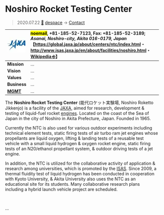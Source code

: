 # Noshiro Rocket Testing Center
> 2020.07.22 [🚀](../../index/index.md) [despace](../index.md) → [Contact](../contact.md)

|[![](../f/contact/j/jaxa_logo1_thumb.webp)](../f/contact/j/jaxa_logo1.webp)|<mark>noemail</mark>, +81-185-52-7123, Fax: +81-185-52-3189;<br> *Asanai, Noshiro-city, Akita 016-0179, Japan*<br> 【<https://global.jaxa.jp/about/centers/ntc/index.html>・ <http://www.isas.jaxa.jp/en/about/facilities/noshiro.html>・ [Wikipedia ⎆](https://en.wikipedia.org/wiki/Noshiro_Rocket_Testing_Center)】|
|:-|:-|
|**Mission**|…|
|**Vision**|…|
|**Values**|…|
|**Business**|…|
|**[MGMT](../mgmt.md)**|…|

The **Noshiro Rocket Testing Center** (能代ロケット実験場, Noshiro Roketto Jikkenjo) is a facility of the [JAXA](jaxa.md), aimed for research, development & testing of liquid-fuel rocket [engines](../ps.md). Located on the coast of the Sea of Japan in the city of Noshiro in Akita Prefecture, Japan. Founded in 1965.

Currently the NTC is also used for various outdoor experiments including technical element tests, static firing tests of air turbo ram jet engines whose propellants are liquid oxygen, lifting & landing tests of a reusable test vehicle with a small liquid hydrogen & oxygen rocket engine, static firing tests of an N20/ethanol propellant system, & outdoor driving tests of a jet engine.

In addition, the NTC is utilized for the collaborative activity of application & research among universities, which is promoted by the [ISAS](isas.md). Since 2009, a thermal fluidity test of liquid hydrogen has been conducted in cooperation with Kyoto University, & Akita University also uses the NTC as an educational site for its students. Many collaborative research plans including a hybrid launch vehicle project are scheduled.

<p style="page-break-after:always"> </p>

…


